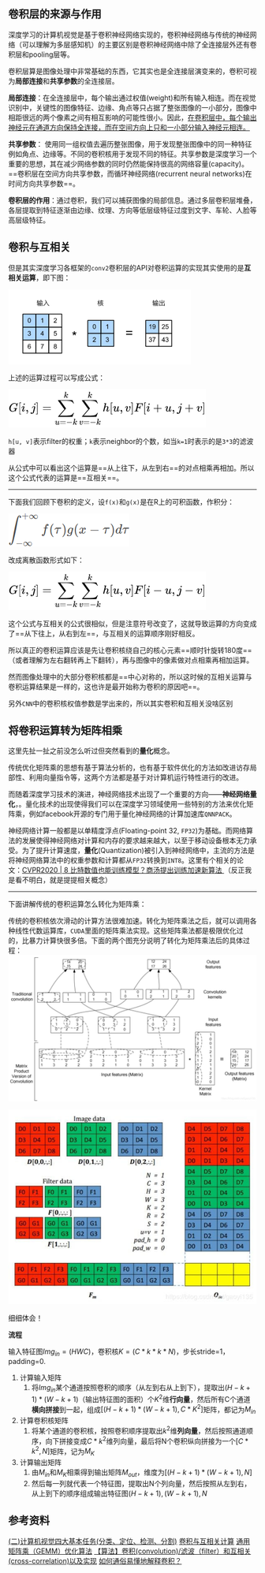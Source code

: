 ## 卷积层的来源与作用

深度学习的计算机视觉是基于卷积神经网络实现的，卷积神经网络与传统的神经网络（可以理解为多层感知机）的主要区别是卷积神经网络中除了全连接层外还有卷积层和pooling层等。

卷积层算是图像处理中非常基础的东西，它其实也是全连接层演变来的，卷积可视为**局部连接**和**共享参数**的全连接层。

**局部连接**：在全连接层中，每个输出通过权值(weight)和所有输入相连。而在视觉识别中，关键性的图像特征、边缘、角点等只占据了整张图像的一小部分，图像中相距很远的两个像素之间有相互影响的可能性很小。因此，<u>在卷积层中，每个输出神经元在通道方向保持全连接，而在空间方向上只和一小部分输入神经元相连。</u>

**共享参数**： 使用同一组权值去遍历整张图像，用于发现整张图像中的同一种特征例如角点、边缘等。不同的卷积核用于发现不同的特征。共享参数是深度学习一个重要的思想，其在减少网络参数的同时仍然能保持很高的网络容量(capacity)。==卷积层在空间方向共享参数，而循环神经网络(recurrent neural networks)在时间方向共享参数==。

**卷积层的作用**：通过卷积，我们可以捕获图像的局部信息。通过多层卷积层堆叠，各层提取到特征逐渐由边缘、纹理、方向等低层级特征过度到文字、车轮、人脸等高层级特征。

## 卷积与互相关
但是其实深度学习各框架的`conv2`卷积层的API对卷积运算的实现其实使用的是**互相关运算**，即下图：

![在这里插入图片描述](https://raw.githubusercontent.com/xn1997/picgo/master/JT9WzRIvteZjuGC.png)

上述的运算过程可以写成公式：

![在这里插入图片描述](https://raw.githubusercontent.com/xn1997/picgo/master/BkPZM1WwXHDpbQu.png)

`h[u, v]`表示filter的权重；`k`表示neighbor的个数，如当`k=1`时表示的是`3*3`的滤波器

从公式中可以看出这个运算是==从上往下，从左到右==的对点相乘再相加。所以这个公式代表的运算是==互相关==。
___
下面我们回顾下卷积的定义，设`f(x)`和`g(x)`是在R上的可积函数，作积分：

![在这里插入图片描述](https://raw.githubusercontent.com/xn1997/picgo/master/16hczmsOuo5fjTK.png)

改成离散函数形式如下：

![在这里插入图片描述](https://raw.githubusercontent.com/xn1997/picgo/master/QHBcoxKuPyDJ2wj.png)

这个公式与互相关的公式很相似，但是注意符号改变了，这就导致运算的方向变成了==从下往上，从右到左==，与互相关的运算顺序刚好相反。

所以真正的卷积运算应该是先让卷积核绕自己的核心元素==顺时针旋转180度==（或者理解为左右翻转再上下翻转），再与图像中的像素做对点相乘再相加运算。

然而图像处理中的大部分卷积核都是==中心对称的，所以这时候的互相关运算与卷积运算结果是一样的，这也许是最开始称为卷积的原因吧==。

另外`CNN`中的卷积核权值参数是学出来的，所以其实卷积和互相关没啥区别

## 将卷积运算转为矩阵相乘
这里先扯一扯之前没怎么听过但突然看到的**量化**概念。

传统优化矩阵乘的思想有基于算法分析的，也有基于软件优化的方法如改进访存局部性、利用向量指令等，这两个方法都是基于对计算机运行特性进行的改进。

而随着深度学习技术的演进，神经网络技术出现了一个重要的方向——**神经网络量化**，。量化技术的出现使得我们可以在深度学习领域使用一些特别的方法来优化矩阵乘，例如facebook开源的专门用于量化神经网络的计算加速库`QNNPACK`。

神经网络计算一般都是以单精度浮点(Floating-point 32, `FP32`)为基础。而网络算法的发展使得神经网络对计算和内存的要求越来越大，以至于移动设备根本无力承受。为了提升计算速度，**量化**(Quantization)被引入到神经网络中，主流的方法是将神经网络算法中的权重参数和计算都从`FP32`转换到`INT8`。这里有个相关的论文：[CVPR2020 | 8 比特数值也能训练模型？商汤提出训练加速新算法 ](http://bbs.cvmart.net/topics/1980)（反正我是看不明白，就是提提相关概念）
___

下面讲解传统的卷积运算怎么转化为矩阵乘：

传统的卷积核依次滑动的计算方法很难加速。转化为矩阵乘法之后，就可以调用各种线性代数运算库，`CUDA`里面的矩阵乘法实现。这些矩阵乘法都是极限优化过的，比暴力计算快很多倍。下面的两个图充分说明了转化为矩阵乘法后的具体过程：
![在这里插入图片描述](https://raw.githubusercontent.com/xn1997/picgo/master/dNVHwc35fZxDM68.jpg)

![在这里插入图片描述](https://raw.githubusercontent.com/xn1997/picgo/master/yLEnoH2rAtQSNcX.jpg)

细细体会！

**流程**

输入特征图$Img_{in}=(HWC)$，卷积核$K=(C*k*k*N)$，步长stride=1，padding=0.

1. 计算输入矩阵
   1. 将$Img_{in}$某个通道按照卷积的顺序（从左到右从上到下），提取出$(H-k+1)*(W-k+1)$（输出特征图的面积）个$K^2$维**行向量**，然后所有C个通道**横向拼接**到一起，组成$[(H-k+1)*(W-k+1), C*K^2]$矩阵，都记为$M_{in}$
2. 计算卷积核矩阵
   1. 将某个通道的卷积核，按照卷积顺序提取出$k^2$维**列向量**，然后按照通道顺序，向下拼接变成$C*k^2$维列向量，最后将N个卷积纵向拼接为一个$[C*k^2,N]$矩阵，记为$M_K$
3. 计算输出矩阵
   1. 由$M_{in}$和$M_K$相乘得到输出矩阵$M_{out}$，维度为$[(H-k+1)*(W-k+1),N]$
   2. 然后每一列就代表一个特征图，提取出N个列向量，然后按照从左到右，从上到下的顺序组成输出特征图$(H-k+1),(W-k+1),N$



## 参考资料

[(二)计算机视觉四大基本任务(分类、定位、检测、分割)](https://zhuanlan.zhihu.com/p/31727402)
[卷积与互相关计算](https://blog.csdn.net/qq_19094871/article/details/103117936)
[通用矩阵乘（GEMM）优化算法](https://jackwish.net/2019/gemm-optimization.html)
[【算法】卷积(convolution)/滤波（filter）和互相关(cross-correlation)以及实现](https://zhuanlan.zhihu.com/p/30086163)
[如何通俗易懂地解释卷积？](https://www.zhihu.com/question/22298352)
